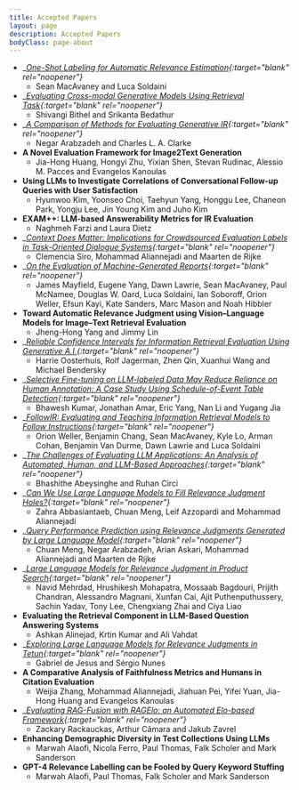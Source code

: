 ```yaml
---
title: Accepted Papers
layout: page
description: Accepted Papers
bodyClass: page-about
---
```


- __[One-Shot Labeling for Automatic Relevance Estimation](https://arxiv.org/abs/2302.11266){:target="_blank" rel="noopener"}__
    * Sean MacAvaney and Luca Soldaini
- __[Evaluating Cross-modal Generative Models Using Retrieval Task](https://dl.acm.org/doi/abs/10.1145/3539618.3591979){:target="_blank" rel="noopener"}__
    * Shivangi Bithel and Srikanta Bedathur
- __[A Comparison of Methods for Evaluating Generative IR](https://arxiv.org/abs/2404.04044){:target="_blank" rel="noopener"}__
    * Negar Arabzadeh and Charles L. A. Clarke
- __A Novel Evaluation Framework for Image2Text Generation__
    * Jia-Hong Huang, Hongyi Zhu, Yixian Shen, Stevan Rudinac, Alessio M. Pacces and Evangelos Kanoulas
- __Using LLMs to Investigate Correlations of Conversational Follow-up Queries with User Satisfaction__
    * Hyunwoo Kim, Yoonseo Choi, Taehyun Yang, Honggu Lee, Chaneon Park, Yongju Lee, Jin Young Kim and Juho Kim	
- __EXAM++: LLM-based Answerability Metrics for IR Evaluation__
    * Naghmeh Farzi and Laura Dietz	
- __[Context Does Matter: Implications for Crowdsourced Evaluation Labels in Task-Oriented Dialogue Systems](https://arxiv.org/abs/2404.09980){:target="_blank" rel="noopener"}__
    * Clemencia Siro, Mohammad Aliannejadi and Maarten de Rijke
- __[On the Evaluation of Machine-Generated Reports](https://arxiv.org/abs/2405.00982){:target="_blank" rel="noopener"}__
    * James Mayfield, Eugene Yang, Dawn Lawrie, Sean MacAvaney, Paul McNamee, Douglas W. Oard, Luca Soldaini, Ian Soboroff, Orion Weller, Efsun Kayi, Kate Sanders, Marc Mason and Noah Hibbler
- __Toward Automatic Relevance Judgment using Vision–Language Models for Image–Text Retrieval Evaluation__
    * Jheng-Hong Yang and Jimmy Lin	
- __[Reliable Confidence Intervals for Information Retrieval Evaluation Using Generative A.I.](https://arxiv.org/abs/2407.02464){:target="_blank" rel="noopener"}__
    * Harrie Oosterhuis, Rolf Jagerman, Zhen Qin, Xuanhui Wang and Michael Bendersky	
- __[Selective Fine-tuning on LLM-labeled Data May Reduce Reliance on Human Annotation: A Case Study Using Schedule-of-Event Table Detection](https://www.arxiv.org/abs/2405.06093){:target="_blank" rel="noopener"}__
    * Bhawesh Kumar, Jonathan Amar, Eric Yang, Nan Li and Yugang Jia	
- __[FollowIR: Evaluating and Teaching Information Retrieval Models to Follow Instructions](https://arxiv.org/abs/2403.15246){:target="_blank" rel="noopener"}__
    * Orion Weller, Benjamin Chang, Sean MacAvaney, Kyle Lo, Arman Cohan, Benjamin Van Durme, Dawn Lawrie and Luca Soldaini
- __[The Challenges of Evaluating LLM Applications: An Analysis of Automated, Human, and LLM-Based Approaches](https://arxiv.org/abs/2406.03339){:target="_blank" rel="noopener"}__
    * Bhashithe Abeysinghe and Ruhan Circi
- __[Can We Use Large Language Models to Fill Relevance Judgment Holes?](https://arxiv.org/pdf/2405.05600){:target="_blank" rel="noopener"}__
    * Zahra Abbasiantaeb, Chuan Meng, Leif Azzopardi and Mohammad Aliannejadi
- __[Query Performance Prediction using Relevance Judgments Generated by Large Language Model](https://arxiv.org/abs/2404.01012){:target="_blank" rel="noopener"}__
    * Chuan Meng, Negar Arabzadeh, Arian Askari, Mohammad Aliannejadi and Maarten de Rijke
- __[Large Language Models for Relevance Judgment in Product Search](https://arxiv.org/abs/2406.00247){:target="_blank" rel="noopener"}__
    * Navid Mehrdad, Hrushikesh Mohapatra, Mossaab Bagdouri, Prijith Chandran, Alessandro Magnani, Xunfan Cai, Ajit Puthenputhussery, Sachin Yadav, Tony Lee, Chengxiang Zhai and Ciya Liao
- __Evaluating the Retrieval Component in LLM-Based Question Answering Systems__
    * Ashkan Alinejad, Krtin Kumar and Ali Vahdat
- __[Exploring Large Language Models for Relevance Judgments in Tetun](https://arxiv.org/abs/2406.07299v1){:target="_blank" rel="noopener"}__
    * Gabriel de Jesus and Sérgio Nunes
- __A Comparative Analysis of Faithfulness Metrics and Humans in Citation Evaluation__
    * Weijia Zhang, Mohammad Aliannejadi, Jiahuan Pei, Yifei Yuan, Jia-Hong Huang and Evangelos Kanoulas	
- __[Evaluating RAG-Fusion with RAGElo: an Automated Elo-based Framework](https://arxiv.org/abs/2406.14783){:target="_blank" rel="noopener"}__
    * Zackary Rackauckas, Arthur Câmara and Jakub Zavrel										
- __Enhancing Demographic Diversity in Test Collections Using LLMs__
    * Marwah Alaofi, Nicola Ferro, Paul Thomas, Falk Scholer and Mark Sanderson
- __GPT-4 Relevance Labelling can be Fooled by Query Keyword Stuffing__
    * Marwah Alaofi, Paul Thomas, Falk Scholer and Mark Sanderson											
